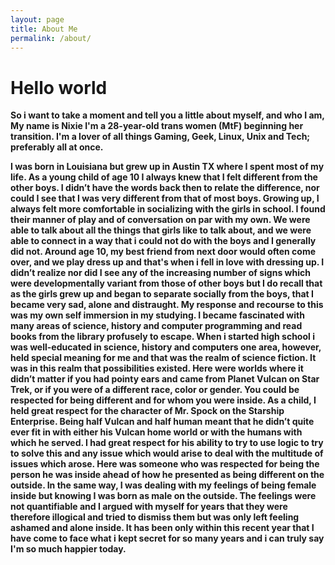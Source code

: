 ```yaml
---
layout: page
title: About Me
permalink: /about/
---
```


# Hello world

**So i want to take a moment and tell you a little about myself, and who I am, My name is Nixie I'm a 28-year-old trans women (MtF) beginning her transition. I'm a lover of all things Gaming, Geek, Linux, Unix and Tech; preferably all at once.**

**I was born in Louisiana but grew up in Austin TX where I spent most of my life. As a young child of age 10 I always knew that I felt different from the other boys. I didn’t have the words back then to relate the difference, nor could I see that I was very different from that of most boys. Growing up, I always felt more comfortable in socializing with the girls in school. I found their manner of play and of conversation on par with my own. We were able to talk about all the things that girls like to talk about, and we were able to connect in a way that i could not do with the boys and I generally did not. Around age 10, my best friend from next door would often come over, and we play dress up and that's when i fell in love with dressing up. I didn’t realize nor did I see any of the increasing number of signs which were developmentally variant from those of other boys but I do recall that as the girls grew up and began to separate socially from the boys, that I became very sad, alone and distraught. My response and recourse to this was my own self immersion in my studying. I became fascinated with many areas of science, history and computer programming and read books from the library profusely to escape. When i started high school i was well-educated in science, history and computers one area, however, held special meaning for me and that was the realm of science fiction. It was in this realm that possibilities existed. Here were worlds where it didn’t matter if you had pointy ears and came from Planet Vulcan on Star Trek, or if you were of a different race, color or gender. You could be respected for being different and for whom you were inside. As a child, I held great respect for the character of Mr. Spock on the Starship Enterprise. Being half Vulcan and half human meant that he didn’t quite ever fit in with either his Vulcan home world or with the humans with which he served. I had great respect for his ability to try to use logic to try to solve this and any issue which would arise to deal with the multitude of issues which arose. Here was someone who was respected for being the person he was inside ahead of how he presented as being different on the outside. In the same way, I was dealing with my feelings of being female inside but knowing I was born as male on the outside. The feelings were not quantifiable and I argued with myself for years that they were therefore illogical and tried to dismiss them but was only left feeling ashamed and alone inside. It has been only within this recent year that I have come to face what i kept secret for so many years and i can truly say I'm so much happier today.**
